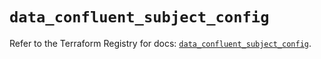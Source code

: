 # `data_confluent_subject_config`

Refer to the Terraform Registry for docs: [`data_confluent_subject_config`](https://registry.terraform.io/providers/confluentinc/confluent/2.10.0/docs/data-sources/subject_config).
